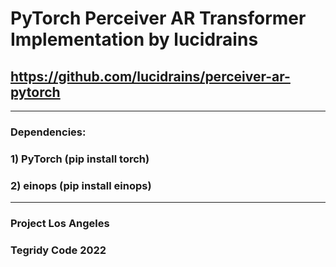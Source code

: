 # PyTorch Perceiver AR Transformer Implementation by lucidrains
## https://github.com/lucidrains/perceiver-ar-pytorch

***

### Dependencies:
### 1) PyTorch (pip install torch)
### 2) einops (pip install einops)

***

### Project Los Angeles
### Tegridy Code 2022
